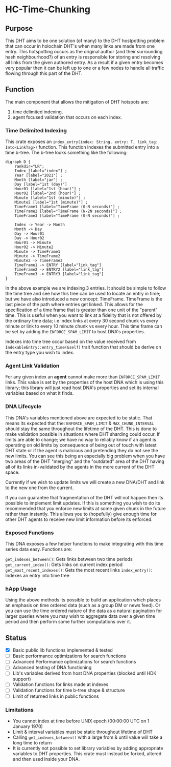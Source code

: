 # HC-Time-Chunking

## Purpose

This DHT aims to be one solution (of many) to the DHT hostpotting problem that can occur in holochain DHT's when many links are made from one entry.
This hotspotting occurs as the original author (and their surrounding hash neighbourhood?) of an entry is responsible for storing and resolving all links from the given authored entry. As a result if a given entry becomes very popular then it can be left up to one or a few nodes to handle all traffic flowing through this part of the DHT.

## Function

The main component that allows the mitigation of DHT hotspots are: 
1) time delimited indexing.
2) agent focused validation that occurs on each index.

### Time Delimited Indexing

This crate exposes an `index_entry(index: String, entry: T, link_tag: Into<LinkTag>)` function. This function indexes the submitted entry into a time b-tree. The b-tree looks something like the following:

```graphviz
digraph D {
    rankdir="LR";
    Index [label="index"] ;
    Year [label="2021"] ;
    Month [label="jan"] ;
    Day [label="1st (day)"]
    Hour01 [label="1st (hour)"] ;
    Hour02 [label="2nd (hour)"] ;
    Minute [label="1st (minute)"] ;
    Minute2 [label="1st (minute)"] ;
    TimeFrame1 [label="TimeFrame (0-N seconds)"] ;
    TimeFrame2 [label="TimeFrame (N-2N seconds)"] ;
    TimeFrame3 [label="TimeFrame (0-N seconds)"] ;
    
    Index -> Year -> Month
    Month -> Day
    Day -> Hour01
    Day -> Hour02
    Hour01 -> Minute
    Hour02 -> Minute2
    Minute -> TimeFrame1
    Minute -> TimeFrame2
    Minute2 -> TimeFrame3
    TimeFrame1 -> ENTRY [label="link_tag"]
    TimeFrame2 -> ENTRY2 [label="link_tag"]
    TimeFrame3 -> ENTRY3 [label="link_tag"]
}
```

In the above example we are indexing 3 entries. It should be simple to follow the time tree and see how this tree can be used to locate an entry in time; but we have also introduced a new concept: TimeFrame. 
TimeFrame is the last piece of the path where entries get linked. This allows for the specification of a time frame that is greater than one unit of the "parent" time. This is useful when you want to link at a fidelity that is not offered by the ordinary time data; i.e index links at every 30 second chunk vs every minute or link to every 10 minute chunk vs every hour.
This time frame can be set by adding the `ENFORCE_SPAM_LIMIT` to host DNA's properties.

Indexes into time tree occur based on the value received from `IndexableEntry::entry_time(&self)` trait function that should be derive on the entry type you wish to index. 

### Agent Link Validation

For any given index an **agent** cannot make more than `ENFORCE_SPAM_LIMIT` links. This value is set by the properties of the host DNA which is using this library; this library will just read host DNA's properties and set its internal variables based on what it finds.

### DNA Lifecycle

This DNA's variables mentioned above are expected to be static. That means its expected that the: `ENFORCE_SPAM_LIMIT` & `MAX_CHUNK_INTERVAL` should stay the same throughout the lifetime of the DHT. This is done to make validation possible in situations where DHT sharding could occur. 
If limits are able to change; we have no way to reliably know if an agent is operating on old limits by consequence of being out of touch with latest DHT state or if the agent is malicious and pretending they do not see the new limits. You can see this being an especially big problem when you have two areas of the DHT "merging" and the "outdated" area of the DHT having all of its links in-validated by the agents in the more current of the DHT space.

Currently if we wish to update limits we will create a new DNA/DHT and link to the new one from the current.

If you can guarantee that fragmentation of the DHT will not happen then its possible to implement limit updates. If this is something you wish to do its recommended that you enforce new limits at some given chunk in the future rather than instantly. This allows you to (hopefully) give enough time for other DHT agents to receive new limit information before its enforced.   

### Exposed Functions

This DNA exposes a few helper functions to make integrating with this time series data easy. Functions are:

`get_indexes_between()`: Gets links between two time periods
`get_current_index()`: Gets links on current index period
`get_most_recent_indexes()`: Gets the most recent links
`index_entry()`: Indexes an entry into time tree

### hApp Usage

Using the above methods its possible to build an application which places an emphasis on time ordered data (such as a group DM or news feed). Or you can use the time ordered nature of the data as a natural pagination for larger queries where you may wish to aggregate data over a given time period and then perform some further computations over it.


## Status

- [x] Basic public lib functions implemented & tested
- [ ] Basic performance optimizations for search functions
- [ ] Advanced Performance optimizations for search functions
- [ ] Advanced testing of DNA functioning
- [ ] Lib's variables derived from host DNA properties (blocked until HDK support)
- [ ] Validation functions for links made at indexes
- [ ] Validation functions for time b-tree shape & structure
- [ ] Limit of returned links in public functions

### Limitations

- You cannot index at time before UNIX epoch (00:00:00 UTC on 1 January 1970)
- Limit & interval variables must be static throughout lifetime of DHT
- Calling `get_indexes_between()` with a large from & until value will take a long time to return
- It is currently not possible to set library variables by adding appropriate variables to DHT properties. This crate must instead be forked, altered and then used inside your DNA.